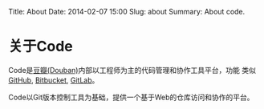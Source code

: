 Title: About
Date: 2014-02-07 15:00
Slug: about
Summary: About code.

关于Code
========

Code是[豆瓣(Douban)](http://www.douban.com/)内部以工程师为主的代码管理和协作工具平台，功能
类似[GitHub](https://github.com/), [Bitbucket](https://www.bitbucket.org/), [GitLab](http://gitlab.org/)。

Code以Git版本控制工具为基础，提供一个基于Web的仓库访问和协作的平台。
